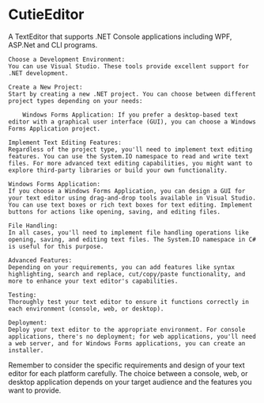 # CutieEditor
A TextEditor that supports .NET Console applications including WPF, ASP.Net and CLI programs.

    Choose a Development Environment:
    You can use Visual Studio. These tools provide excellent support for .NET development.

    Create a New Project:
    Start by creating a new .NET project. You can choose between different project types depending on your needs:

        Windows Forms Application: If you prefer a desktop-based text editor with a graphical user interface (GUI), you can choose a Windows Forms Application project.

    Implement Text Editing Features:
    Regardless of the project type, you'll need to implement text editing features. You can use the System.IO namespace to read and write text files. For more advanced text editing capabilities, you might want to explore third-party libraries or build your own functionality.

    Windows Forms Application:
    If you choose a Windows Forms Application, you can design a GUI for your text editor using drag-and-drop tools available in Visual Studio. You can use text boxes or rich text boxes for text editing. Implement buttons for actions like opening, saving, and editing files.

    File Handling:
    In all cases, you'll need to implement file handling operations like opening, saving, and editing text files. The System.IO namespace in C# is useful for this purpose.

    Advanced Features:
    Depending on your requirements, you can add features like syntax highlighting, search and replace, cut/copy/paste functionality, and more to enhance your text editor's capabilities.

    Testing:
    Thoroughly test your text editor to ensure it functions correctly in each environment (console, web, or desktop).

    Deployment:
    Deploy your text editor to the appropriate environment. For console applications, there's no deployment; for web applications, you'll need a web server, and for Windows Forms applications, you can create an installer.

Remember to consider the specific requirements and design of your text editor for each platform carefully. The choice between a console, web, or desktop application depends on your target audience and the features you want to provide.
